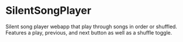 # SilentSongPlayer
Silent song player webapp that play through songs in order or shuffled.
Features a play, previous, and next button as well as a shuffle toggle.
